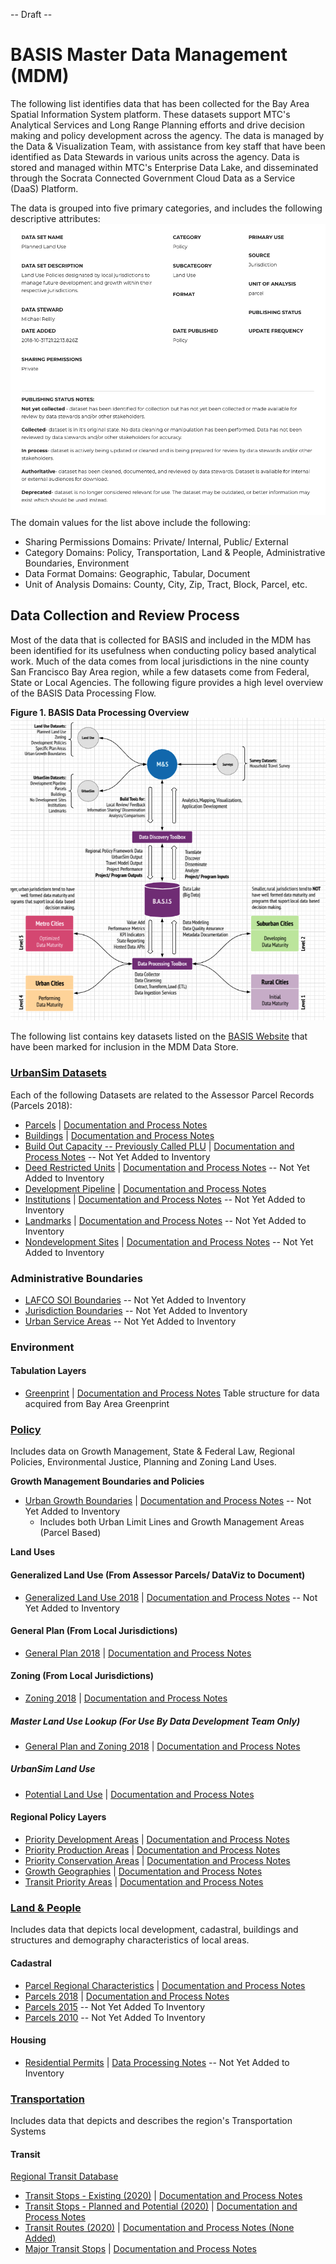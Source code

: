 -- Draft --

# BASIS Master Data Management (MDM)
The following list identifies data that has been collected for the Bay Area Spatial Information System platform.  These datasets support MTC's Analytical Services and Long Range Planning efforts and drive decision making and policy development across the agency.  The data is managed by the Data & Visualization Team, with assistance from key staff that have been identified as Data Stewards in various units across the agency. Data is stored and managed within MTC's Enterprise Data Lake, and disseminated through the Socrata Connected Government Cloud Data as a Service (DaaS) Platform.  
    
The data is grouped into five primary categories, and includes the following descriptive attributes:  
![MDM Detail](../images/dataset-detail.png) 
The domain values for the list above include the following:
- Sharing Permissions Domains: Private/ Internal, Public/ External
- Category Domains: Policy, Transportation, Land & People, Administrative Boundaries, Environment
- Data Format Domains: Geographic, Tabular, Document
- Unit of Analysis Domains: County, City, Zip, Tract, Block, Parcel, etc.  

## Data Collection and Review Process
Most of the data that is collected for BASIS and included in the MDM has been identified for its usefulness when conducting policy based analytical work.  Much of the data comes from local jurisdictions in the nine county San Francisco Bay Area region, while a few datasets come from Federal, State or Local Agencies.  The following figure provides a high level overview of the BASIS Data Processing Flow.

**Figure 1. BASIS Data Processing Overview** 
![Data Processing Model](policy-mdm/images/dataset-processing.png)  

The following list contains key datasets listed on the [BASIS Website](http://basis.bayareametro.gov/results) that have been marked for inclusion in the MDM Data Store.

### [UrbanSim Datasets](urbansim-mdm)
Each of the following Datasets are related to the Assessor Parcel Records (Parcels 2018):  
- [Parcels](https://data.bayareametro.gov/Land-Use/UrbanSim-Parcels/6axv-s6xn) | [Documentation and Process Notes](urbansim-mdm/urbansim-buildings-parcels.md)
- [Buildings](https://data.bayareametro.gov/Land-Use/UrbanSim-Buildings/huqe-evqw) | [Documentation and Process Notes](urbansim-mdm/urbansim-buildings-parcels.md)
- [Build Out Capacity -- Previously Called PLU]() | [Documentation and Process Notes](https://github.com/BayAreaMetro/DataServices/blob/master/Project-Documentation/mdm/urbansim-mdm/build-out-capacity.md) -- Not Yet Added to Inventory
- [Deed Restricted Units]() | [Documentation and Process Notes](urbansim-mdm/deed-restricted-units.md) -- Not Yet Added to Inventory
- [Development Pipeline]() | [Documentation and Process Notes](urbansim-mdm/development-pipeline.md)
- [Institutions]() | [Documentation and Process Notes](urbansim-mdm/institutions.md) -- Not Yet Added to Inventory
- [Landmarks]() | [Documentation and Process Notes](lurbansim-mdm/landmarks.md) -- Not Yet Added to Inventory
- [Nondevelopment Sites]() | [Documentation and Process Notes](urbansim-mdm/non-development-sites.md) -- Not Yet Added to Inventory


### Administrative Boundaries
- [LAFCO SOI Boundaries]() -- Not Yet Added to Inventory
- [Jurisdiction Boundaries]() -- Not Yet Added to Inventory
- [Urban Service Areas]() -- Not Yet Added to Inventory

### Environment  

#### Tabulation Layers
- [Greenprint](environment-mdm/greenprint-fishnet.md) | [Documentation and Process Notes](https://www.bayareagreenprint.org/glossary/)
Table structure for data acquired from Bay Area Greenprint

### [Policy](policy-mdm)
Includes data on Growth Management, State & Federal Law, Regional Policies, Environmental Justice, Planning and Zoning Land Uses.  

**Growth Management Boundaries and Policies**

- [Urban Growth Boundaries]() | [Documentation and Process Notes](policy-mdm/urban-growth-boundaries.md) -- Not Yet Added to Inventory
    - Includes both Urban Limit Lines and Growth Management Areas (Parcel Based)

**Land Uses**

#### Generalized Land Use (From Assessor Parcels/ DataViz to Document)
- [Generalized Land Use 2018]() | [Documentation and Process Notes](policy-mdm/land-use.md) -- Not Yet Added to Inventory

#### General Plan (From Local Jurisdictions) 
- [General Plan 2018](https://data.bayareametro.gov/Land-Use/View-of-Parcels-and-Regional-General-Plan-Codes-20/98c3-ikar) | [Documentation and Process Notes](policy-mdm/land-use.md)  

#### Zoning (From Local Jurisdictions)
- [Zoning 2018](https://data.bayareametro.gov/Land-Use/View-of-Parcels-and-Regional-Zoning-2018/q2p6-hbrp) | [Documentation and Process Notes](policy-mdm/land-use.md)

##### Master Land Use Lookup (For Use By Data Development Team Only)
- [General Plan and Zoning 2018](https://mtc.data.socrata.com/Land-Use/General-Plan-and-Zoning-2018/udk3-z2d5) 
 | [Documentation and Process Notes](policy-mdm/land-use.md)
 
 ##### UrbanSim Land Use
 - [Potential Land Use]() | [Documentation and Process Notes]()  
 
#### Regional Policy Layers
- [Priority Development Areas]() | [Documentation and Process Notes]()
- [Priority Production Areas]() | [Documentation and Process Notes]()
- [Priority Conservation Areas]() | [Documentation and Process Notes]()
- [Growth Geographies]() | [Documentation and Process Notes]()
- [Transit Priority Areas]() | [Documentation and Process Notes](policy-mdm/regional-policies/transportation-priority-areas.md) 


### [Land & People](land-people-mdm)
Includes data that depicts local development, cadastral, buildings and structures and demography characteristics of local areas.

#### Cadastral

- [Parcel Regional Characteristics](https://data.bayareametro.gov/Cadastral/Parcel-Regional-Characteristics/8wj7-fdzw) | [Documentation and Process Notes](land-people-mdm/parcel-characteristics.md)
- [Parcels 2018](https://data.bayareametro.gov/Cadastral/Parcels-2018/fqea-xb6g) | [Documentation and Process Notes](land-people-mdm/parcel-geometry.md)
- [Parcels 2015]() -- Not Yet Added To Inventory
- [Parcels 2010]() -- Not Yet Added To Inventory


#### Housing
- [Residential Permits]() | [Data Processing Notes](land-people-mdm/residential-permits.md) -- Not Yet Added to Inventory

### [Transportation](transportation-mdm)
Includes data that depicts and describes the region's Transportation Systems

#### Transit

[Regional Transit Database](https://github.com/bayareametro/RegionalTransitDatabase)   
 
- [Transit Stops - Existing (2020)](https://arcgis.ad.mtc.ca.gov/portal/home/item.html?id=3faf8401623b48ae8d70f7a71d7365c9) | [Documentation and Process Notes](transportation-mdm/transit/transit-stops.md)
- [Transit Stops - Planned and Potential (2020)](https://arcgis.ad.mtc.ca.gov/portal/home/item.html?id=18a6239819b048fab9c87bb4d7649560) | [Documentation and Process Notes](transportation-mdm/transit/transit-stops.md) 
- [Transit Routes (2020)](https://arcgis.ad.mtc.ca.gov/portal/home/item.html?id=2a519083d0a44a33940e469e427c8457) | [Documentation and Process Notes (None Added)]()
- [Major Transit Stops]() | [Documentation and Process Notes](transportation-mdm/transit/major-transit-stops.md)
